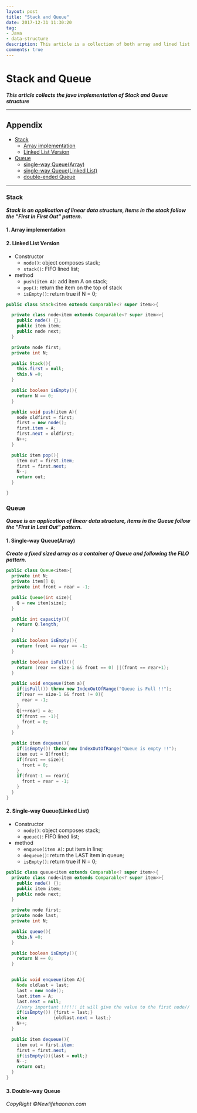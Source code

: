 ```yaml
---
layout: post
title: "Stack and Queue"
date: 2017-12-31 11:30:20
tag:
- Java
- data-structure
description: This article is a collection of both array and lined list implementation of Stack and Queue.
comments: true
---
```


# Stack and Queue
**_This article collects the java implementation of Stack and Queue structure_**

<hr />

## Appendix

* [Stack](#Stack)
  * [Array implementation](#arraystack)
  * [Linked List Version](#llstack)
* [Queue](#Queue)
  * [single-way Queue(Array)](#swqarray)
  * [single-way Queue(Linked List)](#swqLL)
  * [double-ended Queue](#double)

<hr />

### <a name="Stack">Stack<a />
**_Stack is an application of linear data structure, items in the stack follow the "First In First Out" pattern._**
#### <a name="arraystack">1. Array implementation<a />

#### <a name="llstack">2. Linked List Version<a />

* Constructor
  * `node()`: object composes stack;
  * `stack()`: FIFO lined list;
* method
  * `push(item A)`: add item A on stack;
  * `pop()`: return the item on the top of stack
  * `isEmpty()`: return true if N = 0;

```java
public class Stack<item extends Comparable<? super item>>{

  private class node<item extends Comparable<? super item>>{
    public node() {};
    public item item;
    public node next;
  }

  private node first;
  private int N;

  public Stack(){
    this.first = null;
    this.N =0;
  }

  public boolean isEmpty(){
    return N == 0;
  }

  public void push(item A){
    node oldfirst = first;
    first = new node();
    first.item = A;
    first.next = oldfirst;
    N++;
  }

  public item pop(){
    item out = first.item;
    first = first.next;
    N--;
    return out;
  }

}
```

### <a name="Queue">Queue<a />
**_Queue is an application of linear data structure, items in the Queue follow the "First In Last Out" pattern._**
#### <a name="single">1. Single-way Queue(Array)<a />
**_Create a fixed sized array as a container of Queue and following the FILO pattern._**

```java
public class Queue<item>{
  private int N;
  private item[] Q;
  private int front = rear = -1;

  public Queue(int size){
    Q = new item[size];
  }

  public int capacity(){
    return Q.length;
  }

  public boolean isEmpty(){
    return front == rear == -1;
  }

  public boolean isFull(){
    return (rear == size-1 && front == 0) ||(front == rear+1);
  }

  public void enqueue(item a){
    if(isFull()) throw new IndexOutOfRange("Queue is Full !!");
    if(rear == size-1 && front != 0){
      rear = -1;
    }
    Q[++rear] = a;
    if(front == -1){
      front = 0;
    }
  }

  public item dequeue(){
    if(isEmpty()) throw new IndexOutOfRange("Queue is empty !!");
    item out = Q[front];
    if(front == size){
      front = 0;
    }
    if(front-1 == rear){
      front = rear = -1;
    }
  }
}

```

#### <a name="single">2. Single-way Queue(Linked List)<a />

* Constructor
  * `node()`: object composes stack;
  * `queue()`: FIFO lined list;
* method
  * `enqueue(item A)`: put item in line;
  * `dequeue()`: return the LAST item in queue;
  * `isEmpty()`: return true if N = 0;

```java
public class queue<item extends Comparable<? super item>>{
  private class node<item extends Comparable<? super item>>{
    public node() {};
    public item item;
    public node next;
  }

  private node first;
  private node last;
  private int N;

  public queue(){
    this.N =0;
  }

  public boolean isEmpty(){
    return N == 0;
  }


  public void enqueue(item A){
    Node oldlast = last;
    last = new node();
    last.item = A;
    last.next = null;
    //very important !!!!!! it will give the value to the first node//
    if(isEmpty()) {first = last;}
    else          {oldlast.next = last;}
    N++;
  }

  public item dequeue(){
    item out = first.item;
    first = first.next;
    if(isEmpty()){last = null;}
    N--;
    return out;
  }
}
```

#### <a name="double">3. Double-way Queue<a />


_CopyRight &copy;Newlifehaonan.com_
